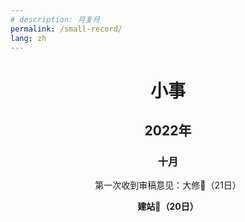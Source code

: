 ```yaml
---
# description: 月复月
permalink: /small-record/
lang: zh
---
```

<h1 style="text-align:center;">小事</h1>

<h2 style="text-align:center;">2022年</h2>

<h3 style="text-align:center;">十月</h3>

<p style="text-align:center;">第一次收到审稿意见：大修🥲（21日）</p>

<p style="text-align:center;font-weight:bold;">建站🥳（20日）</p>
